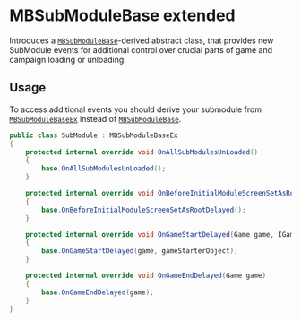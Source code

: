 # MBSubModuleBase extended
Introduces a [``MBSubModuleBase``](xref:TaleWorlds.MountAndBlade.MBSubModuleBase)-derived abstract class, that provides new SubModule events for additional control over crucial parts of game and campaign loading or unloading.

## Usage
To access additional events you should derive your submodule from [``MBSubModuleBaseEx``](xref:Bannerlord.ButterLib.MBSubModuleBaseExtended.MBSubModuleBaseEx) instead of [``MBSubModuleBase``](xref:TaleWorlds.MountAndBlade.MBSubModuleBase).
```csharp
public class SubModule : MBSubModuleBaseEx
{
    protected internal override void OnAllSubModulesUnLoaded()
    {
        base.OnAllSubModulesUnLoaded();
    }

    protected internal override void OnBeforeInitialModuleScreenSetAsRootDelayed()
    {
        base.OnBeforeInitialModuleScreenSetAsRootDelayed();
    }

    protected internal override void OnGameStartDelayed(Game game, IGameStarter gameStarterObject)
    {
        base.OnGameStartDelayed(game, gameStarterObject);
    }

    protected internal override void OnGameEndDelayed(Game game)
    {
        base.OnGameEndDelayed(game);
    }
}
```
